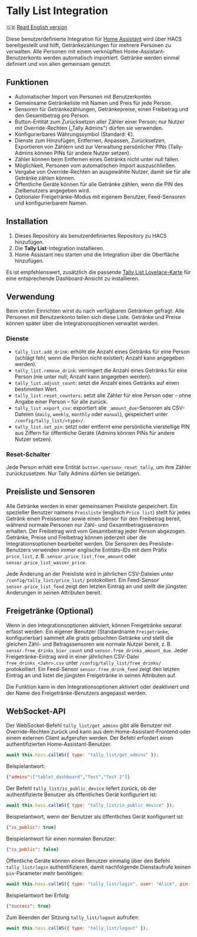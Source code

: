 # Tally List Integration

🇬🇧 [Read English version](README.md)

Diese benutzerdefinierte Integration für [Home Assistant](https://www.home-assistant.io/) wird über HACS bereitgestellt und hilft, Getränkezählungen für mehrere Personen zu verwalten. Alle Personen mit einem verknüpften Home-Assistant-Benutzerkonto werden automatisch importiert. Getränke werden einmal definiert und von allen gemeinsam genutzt.

## Funktionen

- Automatischer Import von Personen mit Benutzerkonten.
- Gemeinsame Getränkeliste mit Namen und Preis für jede Person.
- Sensoren für Getränkezählungen, Getränkepreise, einen Freibetrag und den Gesamtbetrag pro Person.
- Button-Entität zum Zurücksetzen aller Zähler einer Person; nur Nutzer mit Override-Rechten („Tally Admins") dürfen sie verwenden.
- Konfigurierbares Währungssymbol (Standard: €).
- Dienste zum Hinzufügen, Entfernen, Anpassen, Zurücksetzen, Exportieren von Zählern und zur Verwaltung persönlicher PINs (Tally-Admins können PINs für andere Nutzer setzen).
- Zähler können beim Entfernen eines Getränks nicht unter null fallen.
- Möglichkeit, Personen vom automatischen Import auszuschließen.
- Vergabe von Override-Rechten an ausgewählte Nutzer, damit sie für alle Getränke zählen können.
- Öffentliche Geräte können für alle Getränke zählen, wenn die PIN des Zielbenutzers angegeben wird.
- Optionaler Freigetränke-Modus mit eigenem Benutzer, Feed-Sensoren und konfigurierbarem Namen.

## Installation

1. Dieses Repository als benutzerdefiniertes Repository zu HACS hinzufügen.
2. Die **Tally List**-Integration installieren.
3. Home Assistant neu starten und die Integration über die Oberfläche hinzufügen.

Es ist empfehlenswert, zusätzlich die passende [Tally List Lovelace-Karte](https://github.com/Spider19996/ha-tally-list-lovelace) für eine entsprechende Dashboard-Ansicht zu installieren.

## Verwendung

Beim ersten Einrichten wirst du nach verfügbaren Getränken gefragt. Alle Personen mit Benutzerkonto teilen sich diese Liste. Getränke und Preise können später über die Integrationsoptionen verwaltet werden.

### Dienste

- `tally_list.add_drink`: erhöht die Anzahl eines Getränks für eine Person (schlägt fehl, wenn die Person nicht existiert; Anzahl kann angegeben werden).
- `tally_list.remove_drink`: verringert die Anzahl eines Getränks für eine Person (nie unter null; Anzahl kann angegeben werden).
- `tally_list.adjust_count`: setzt die Anzahl eines Getränks auf einen bestimmten Wert.
- `tally_list.reset_counters`: setzt alle Zähler für eine Person oder – ohne Angabe einer Person – für alle zurück.
- `tally_list.export_csv`: exportiert alle `_amount_due`-Sensoren als CSV-Dateien (`daily`, `weekly`, `monthly` oder `manual`), gespeichert unter `/config/tally_list/<type>/`.
- `tally_list.set_pin`: setzt oder entfernt eine persönliche vierstellige PIN aus Ziffern für öffentliche Geräte (Admins können PINs für andere Nutzer setzen).

### Reset-Schalter

Jede Person erhält eine Entität `button.<person>_reset_tally`, um ihre Zähler zurückzusetzen. Nur Tally Admins dürfen sie betätigen.

## Preisliste und Sensoren

Alle Getränke werden in einer gemeinsamen Preisliste gespeichert. Ein spezieller Benutzer namens `Preisliste` (englisch `Price list`) stellt für jedes Getränk einen Preissensor sowie einen Sensor für den Freibetrag bereit, während normale Personen nur Zähl- und Gesamtbetragssensoren erhalten. Der Freibetrag wird vom Gesamtbetrag jeder Person abgezogen. Getränke, Preise und Freibetrag können jederzeit über die Integrationsoptionen bearbeitet werden.
Die Sensoren des Preisliste-Benutzers verwenden immer englische Entitäts-IDs mit dem Präfix `price_list`, z. B. `sensor.price_list_free_amount` oder `sensor.price_list_wasser_price`.

Jede Änderung an der Preisliste wird in jährlichen CSV-Dateien unter `/config/tally_list/price_list/` protokolliert. Ein Feed-Sensor `sensor.price_list_feed` zeigt den letzten Eintrag an und stellt die jüngsten Änderungen in seinen Attributen bereit.

## Freigetränke (Optional)

Wenn in den Integrationsoptionen aktiviert, können Freigetränke separat erfasst werden.
Ein eigener Benutzer (Standardname `Freigetränke`, konfigurierbar) sammelt alle
gratis gebuchten Getränke und stellt die gleichen Zähl- und Betragssensoren wie
normale Nutzer bereit, z. B. `sensor.free_drinks_bier_count` und
`sensor.free_drinks_amount_due`. Jeder Freigetränke-Eintrag wird in einer
jährlichen CSV-Datei `free_drinks_<Jahr>.csv` unter
`/config/tally_list/free_drinks/` protokolliert. Ein Feed-Sensor
`sensor.free_drink_feed` zeigt den letzten Eintrag an und listet die jüngsten
Freigetränke in seinen Attributen auf.

Die Funktion kann in den Integrationsoptionen aktiviert oder deaktiviert und der
Name des Freigetränke-Benutzers angepasst werden.

## WebSocket-API

Der WebSocket-Befehl `tally_list/get_admins` gibt alle Benutzer mit Override-Rechten zurück und kann aus dem Home-Assistant-Frontend oder einem externen Client aufgerufen werden. Der Befehl erfordert einen authentifizierten Home-Assistant-Benutzer.

```js
await this.hass.callWS({ type: "tally_list/get_admins" });
```

Beispielantwort:

```json
{"admins":["tablet_dashboard","Test","Test 2"]}
```

Der Befehl `tally_list/is_public_device` liefert zurück, ob der authentifizierte Benutzer als öffentliches Gerät konfiguriert ist:

```js
await this.hass.callWS({ type: "tally_list/is_public_device" });
```

Beispielantwort, wenn der Benutzer als öffentliches Gerät konfiguriert ist:

```json
{"is_public": true}
```

Beispielantwort für einen normalen Benutzer:

```json
{"is_public": false}
```

Öffentliche Geräte können einen Benutzer einmalig über den Befehl `tally_list/login` authentifizieren, damit nachfolgende Dienstaufrufe keinen `pin`-Parameter mehr benötigen:

```js
await this.hass.callWS({ type: "tally_list/login", user: "Alice", pin: "1234" });
```

Beispielantwort bei Erfolg:

```json
{"success": true}
```

Zum Beenden der Sitzung `tally_list/logout` aufrufen:

```js
await this.hass.callWS({ type: "tally_list/logout" });
```
